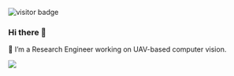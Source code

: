 

![visitor badge](https://visitor-badge.glitch.me/badge?page_id=noahzn.visitor-badge)
### Hi there 👋
🔭 I’m a Research Engineer working on UAV-based computer vision.
<!--
**noahzn/noahzn** is a ✨ _special_ ✨ repository because its `README.md` (this file) appears on your GitHub profile.

Here are some ideas to get you started:

- 🌱 I’m currently learning ...
- 👯 I’m looking to collaborate on ...
- 🤔 I’m looking for help with ...
- 💬 Ask me about ...
- 📫 How to reach me: ...
- 😄 Pronouns: ...
- ⚡ Fun fact: ...
-->
![](https://github-readme-stats.vercel.app/api?username=noahzn&hide=prs&count_private=true&include_all_commits=false)
